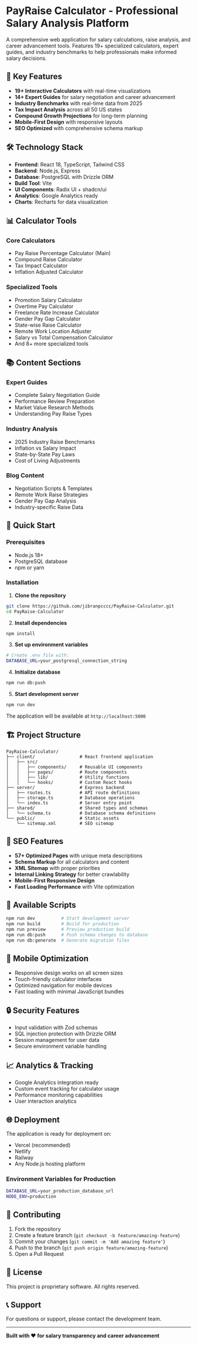 # PayRaise Calculator - Professional Salary Analysis Platform

A comprehensive web application for salary calculations, raise analysis, and career advancement tools. Features 19+ specialized calculators, expert guides, and industry benchmarks to help professionals make informed salary decisions.

## 🌟 Key Features

- **19+ Interactive Calculators** with real-time visualizations
- **14+ Expert Guides** for salary negotiation and career advancement
- **Industry Benchmarks** with real-time data from 2025
- **Tax Impact Analysis** across all 50 US states
- **Compound Growth Projections** for long-term planning
- **Mobile-First Design** with responsive layouts
- **SEO Optimized** with comprehensive schema markup

## 🛠 Technology Stack

- **Frontend**: React 18, TypeScript, Tailwind CSS
- **Backend**: Node.js, Express
- **Database**: PostgreSQL with Drizzle ORM
- **Build Tool**: Vite
- **UI Components**: Radix UI + shadcn/ui
- **Analytics**: Google Analytics ready
- **Charts**: Recharts for data visualization

## 📊 Calculator Tools

### Core Calculators
- Pay Raise Percentage Calculator (Main)
- Compound Raise Calculator
- Tax Impact Calculator
- Inflation Adjusted Calculator

### Specialized Tools
- Promotion Salary Calculator
- Overtime Pay Calculator
- Freelance Rate Increase Calculator
- Gender Pay Gap Calculator
- State-wise Raise Calculator
- Remote Work Location Adjuster
- Salary vs Total Compensation Calculator
- And 8+ more specialized tools

## 📚 Content Sections

### Expert Guides
- Complete Salary Negotiation Guide
- Performance Review Preparation
- Market Value Research Methods
- Understanding Pay Raise Types

### Industry Analysis
- 2025 Industry Raise Benchmarks
- Inflation vs Salary Impact
- State-by-State Pay Laws
- Cost of Living Adjustments

### Blog Content
- Negotiation Scripts & Templates
- Remote Work Raise Strategies
- Gender Pay Gap Analysis
- Industry-specific Raise Data

## 🚀 Quick Start

### Prerequisites
- Node.js 18+ 
- PostgreSQL database
- npm or yarn

### Installation

1. **Clone the repository**
```bash
git clone https://github.com/jibranpcccc/PayRaise-Calculator.git
cd PayRaise-Calculator
```

2. **Install dependencies**
```bash
npm install
```

3. **Set up environment variables**
```bash
# Create .env file with:
DATABASE_URL=your_postgresql_connection_string
```

4. **Initialize database**
```bash
npm run db:push
```

5. **Start development server**
```bash
npm run dev
```

The application will be available at `http://localhost:5000`

## 🏗 Project Structure

```
PayRaise-Calculator/
├── client/                 # React frontend application
│   ├── src/
│   │   ├── components/     # Reusable UI components
│   │   ├── pages/          # Route components
│   │   ├── lib/            # Utility functions
│   │   └── hooks/          # Custom React hooks
├── server/                 # Express backend
│   ├── routes.ts           # API route definitions
│   ├── storage.ts          # Database operations
│   └── index.ts            # Server entry point
├── shared/                 # Shared types and schemas
│   └── schema.ts           # Database schema definitions
└── public/                 # Static assets
    └── sitemap.xml         # SEO sitemap
```

## 🎯 SEO Features

- **57+ Optimized Pages** with unique meta descriptions
- **Schema Markup** for all calculators and content
- **XML Sitemap** with proper priorities
- **Internal Linking Strategy** for better crawlability
- **Mobile-First Responsive Design**
- **Fast Loading Performance** with Vite optimization

## 🔧 Available Scripts

```bash
npm run dev          # Start development server
npm run build        # Build for production
npm run preview      # Preview production build
npm run db:push      # Push schema changes to database
npm run db:generate  # Generate migration files
```

## 📱 Mobile Optimization

- Responsive design works on all screen sizes
- Touch-friendly calculator interfaces
- Optimized navigation for mobile devices
- Fast loading with minimal JavaScript bundles

## 🔒 Security Features

- Input validation with Zod schemas
- SQL injection protection with Drizzle ORM
- Session management for user data
- Secure environment variable handling

## 📈 Analytics & Tracking

- Google Analytics integration ready
- Custom event tracking for calculator usage
- Performance monitoring capabilities
- User interaction analytics

## 🌐 Deployment

The application is ready for deployment on:
- Vercel (recommended)
- Netlify
- Railway
- Any Node.js hosting platform

### Environment Variables for Production
```bash
DATABASE_URL=your_production_database_url
NODE_ENV=production
```

## 🤝 Contributing

1. Fork the repository
2. Create a feature branch (`git checkout -b feature/amazing-feature`)
3. Commit your changes (`git commit -m 'Add amazing feature'`)
4. Push to the branch (`git push origin feature/amazing-feature`)
5. Open a Pull Request

## 📄 License

This project is proprietary software. All rights reserved.

## 📞 Support

For questions or support, please contact the development team.

---

**Built with ❤️ for salary transparency and career advancement**